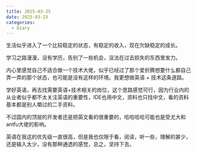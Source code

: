 ```yaml
---
title: 2025-03-25
date: 2025-03-25
categories:
  - Diary
---
```

生活似乎进入了一个比较稳定的状态，有稳定的收入，现在欠缺稳定的成长。

学习之路漫漫，没有学历，告别了一些机会，没法在过去损失的东西里发力。

内心里感觉自己不适合做一个技术大佬，似乎已经过了那个爱折腾想要什么都自己弄一弄的那个状态，也可能是没有这样的环境。我更想做英语  + 技术这条道路。

学好英语，再去找需要英语+技术相关的岗位，这个思路感觉可行，因为行业内的从业者似乎都不太关注英语的重要性，IDE也用中文，资料也只找中文，看的资料基本都是别人嚼过的二手资料。

不过国内的顶层的开发者还是把英文看的很重要的，哈哈哈哈可能也是受尤大和antfu大佬的影响。

英语在我这的优先级一直很高，但是我也仅限于看，阅读，听一些，理解的甚少，还是输入太少，没有那种通透的感觉，总之，坚持下去。
